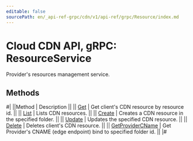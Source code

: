 ```yaml
---
editable: false
sourcePath: en/_api-ref-grpc/cdn/v1/api-ref/grpc/Resource/index.md
---
```


# Cloud CDN API, gRPC: ResourceService

Provider's resources management service.

## Methods

#|
||Method | Description ||
|| [Get](get.md) | Get client's CDN resource by resource id. ||
|| [List](list.md) | Lists CDN resources. ||
|| [Create](create.md) | Creates a CDN resource in the specified folder. ||
|| [Update](update.md) | Updates the specified CDN resource. ||
|| [Delete](delete.md) | Deletes client's CDN resource. ||
|| [GetProviderCName](getProviderCName.md) | Get Provider's CNAME (edge endpoint) bind to specified folder id. ||
|#